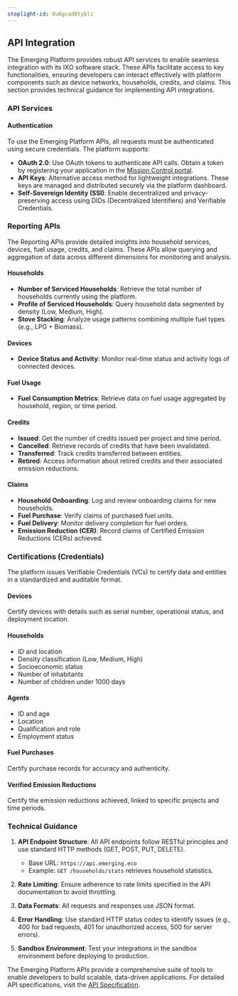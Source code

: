 ```yaml
---
stoplight-id: 0u6gcad8tyblz
---
```


## API Integration

The Emerging Platform provides robust API services to enable seamless integration with its IXO software stack. These APIs facilitate access to key functionalities, ensuring developers can interact effectively with platform components such as device networks, households, credits, and claims. This section provides technical guidance for implementing API integrations.

### API Services

#### Authentication

To use the Emerging Platform APIs, all requests must be authenticated using secure credentials. The platform supports:

- **OAuth 2.0**: Use OAuth tokens to authenticate API calls. Obtain a token by registering your application in the [Mission Control portal](https://app.emerging.eco).
- **API Keys**: Alternative access method for lightweight integrations. These keys are managed and distributed securely via the platform dashboard.
- **Self-Sovereign Identity (SSI)**: Enable decentralized and privacy-preserving access using DIDs (Decentralized Identifiers) and Verifiable Credentials.

### Reporting APIs

The Reporting APIs provide detailed insights into household services, devices, fuel usage, credits, and claims. These APIs allow querying and aggregation of data across different dimensions for monitoring and analysis.

#### Households

- **Number of Serviced Households**: Retrieve the total number of households currently using the platform.
- **Profile of Serviced Households**: Query household data segmented by density (Low, Medium, High).
- **Stove Stacking**: Analyze usage patterns combining multiple fuel types (e.g., LPG + Biomass).

#### Devices

- **Device Status and Activity**: Monitor real-time status and activity logs of connected devices.

#### Fuel Usage

- **Fuel Consumption Metrics**: Retrieve data on fuel usage aggregated by household, region, or time period.

#### Credits

- **Issued**: Get the number of credits issued per project and time period.
- **Cancelled**: Retrieve records of credits that have been invalidated.
- **Transferred**: Track credits transferred between entities.
- **Retired**: Access information about retired credits and their associated emission reductions.

#### Claims

- **Household Onboarding**: Log and review onboarding claims for new households.
- **Fuel Purchase**: Verify claims of purchased fuel units.
- **Fuel Delivery**: Monitor delivery completion for fuel orders.
- **Emission Reduction (CER)**: Record claims of Certified Emission Reductions (CERs) achieved.

### Certifications (Credentials)

The platform issues Verifiable Credentials (VCs) to certify data and entities in a standardized and auditable format.

#### Devices

Certify devices with details such as serial number, operational status, and deployment location.

#### Households

- ID and location
- Density classification (Low, Medium, High)
- Socioeconomic status
- Number of inhabitants
- Number of children under 1000 days

#### Agents

- ID and age
- Location
- Qualification and role
- Employment status

#### Fuel Purchases

Certify purchase records for accuracy and authenticity.

#### Verified Emission Reductions

Certify the emission reductions achieved, linked to specific projects and time periods.

### Technical Guidance

1. **API Endpoint Structure**: All API endpoints follow RESTful principles and use standard HTTP methods (GET, POST, PUT, DELETE).
   - Base URL: `https://api.emerging.eco`
   - Example: `GET /households/stats` retrieves household statistics.

2. **Rate Limiting**: Ensure adherence to rate limits specified in the API documentation to avoid throttling.

3. **Data Formats**: All requests and responses use JSON format.

4. **Error Handling**: Use standard HTTP status codes to identify issues (e.g., 400 for bad requests, 401 for unauthorized access, 500 for server errors).

5. **Sandbox Environment**: Test your integrations in the sandbox environment before deploying to production.

The Emerging Platform APIs provide a comprehensive suite of tools to enable developers to build scalable, data-driven applications. For detailed API specifications, visit the [API Specification](../reference/dMRV-API.yaml).


